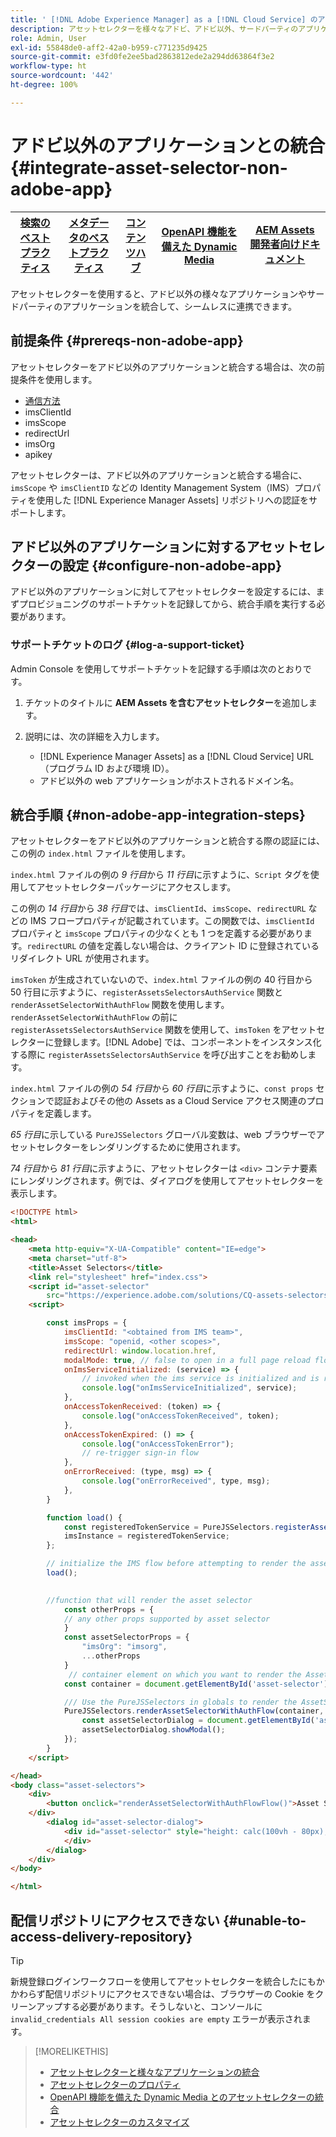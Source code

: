 ```yaml
---
title: ' [!DNL Adobe Experience Manager] as a [!DNL Cloud Service] のアセットセレクター'
description: アセットセレクターを様々なアドビ、アドビ以外、サードパーティのアプリケーションと統合します。
role: Admin, User
exl-id: 55848de0-aff2-42a0-b959-c771235d9425
source-git-commit: e3fd0fe2ee5bad2863812ede2a294dd63864f3e2
workflow-type: ht
source-wordcount: '442'
ht-degree: 100%

---
```


# アドビ以外のアプリケーションとの統合 {#integrate-asset-selector-non-adobe-app}

| [検索のベストプラクティス](/help/assets/search-best-practices.md) | [メタデータのベストプラクティス](/help/assets/metadata-best-practices.md) | [コンテンツハブ](/help/assets/product-overview.md) | [OpenAPI 機能を備えた Dynamic Media](/help/assets/dynamic-media-open-apis-overview.md) | [AEM Assets 開発者向けドキュメント](https://developer.adobe.com/experience-cloud/experience-manager-apis/) |
| ------------- | --------------------------- |---------|----|-----|

アセットセレクターを使用すると、アドビ以外の様々なアプリケーションやサードパーティのアプリケーションを統合して、シームレスに連携できます。

## 前提条件 {#prereqs-non-adobe-app}

アセットセレクターをアドビ以外のアプリケーションと統合する場合は、次の前提条件を使用します。

* [通信方法](/help/assets/overview-asset-selector.md#prereqs)
* imsClientId
* imsScope
* redirectUrl
* imsOrg
* apikey

アセットセレクターは、アドビ以外のアプリケーションと統合する場合に、`imsScope` や `imsClientID` などの Identity Management System（IMS）プロパティを使用した [!DNL Experience Manager Assets] リポジトリへの認証をサポートします。

## アドビ以外のアプリケーションに対するアセットセレクターの設定 {#configure-non-adobe-app}

アドビ以外のアプリケーションに対してアセットセレクターを設定するには、まずプロビジョニングのサポートチケットを記録してから、統合手順を実行する必要があります。

### サポートチケットのログ {#log-a-support-ticket}

Admin Console を使用してサポートチケットを記録する手順は次のとおりです。

1. チケットのタイトルに **AEM Assets を含むアセットセレクター**&#x200B;を追加します。

1. 説明には、次の詳細を入力します。

   * [!DNL Experience Manager Assets] as a [!DNL Cloud Service] URL（プログラム ID および環境 ID）。
   * アドビ以外の web アプリケーションがホストされるドメイン名。

## 統合手順 {#non-adobe-app-integration-steps}

アセットセレクターをアドビ以外のアプリケーションと統合する際の認証には、この例の `index.html` ファイルを使用します。

`index.html` ファイルの例の *9 行目*&#x200B;から *11 行目*&#x200B;に示すように、`Script` タグを使用してアセットセレクターパッケージにアクセスします。

この例の *14 行目*&#x200B;から *38 行目*&#x200B;では、`imsClientId`、`imsScope`、`redirectURL` などの IMS フロープロパティが記載されています。この関数では、`imsClientId` プロパティと `imsScope` プロパティの少なくとも 1 つを定義する必要があります。`redirectURL` の値を定義しない場合は、クライアント ID に登録されているリダイレクト URL が使用されます。

`imsToken` が生成されていないので、`index.html` ファイルの例の 40 行目から 50 行目に示すように、`registerAssetsSelectorsAuthService` 関数と `renderAssetSelectorWithAuthFlow` 関数を使用します。`renderAssetSelectorWithAuthFlow` の前に `registerAssetsSelectorsAuthService` 関数を使用して、`imsToken` をアセットセレクターに登録します。[!DNL Adobe] では、コンポーネントをインスタンス化する際に `registerAssetsSelectorsAuthService` を呼び出すことをお勧めします。

`index.html` ファイルの例の *54 行目*&#x200B;から *60 行目*&#x200B;に示すように、`const props` セクションで認証およびその他の Assets as a Cloud Service アクセス関連のプロパティを定義します。

*65 行目*&#x200B;に示している `PureJSSelectors` グローバル変数は、web ブラウザーでアセットセレクターをレンダリングするために使用されます。

*74 行目*&#x200B;から *81 行目*&#x200B;に示すように、アセットセレクターは `<div>` コンテナ要素にレンダリングされます。例では、ダイアログを使用してアセットセレクターを表示します。

```html {line-numbers="true"}
<!DOCTYPE html>
<html>

<head>
    <meta http-equiv="X-UA-Compatible" content="IE=edge">
    <meta charset="utf-8">
    <title>Asset Selectors</title>
    <link rel="stylesheet" href="index.css">
    <script id="asset-selector"
        src="https://experience.adobe.com/solutions/CQ-assets-selectors/static-assets/resources/assets-selectors.js"></script>
    <script>

        const imsProps = {
            imsClientId: "<obtained from IMS team>",
            imsScope: "openid, <other scopes>",
            redirectUrl: window.location.href,
            modalMode: true, // false to open in a full page reload flow
            onImsServiceInitialized: (service) => {
                // invoked when the ims service is initialized and is ready
                console.log("onImsServiceInitialized", service);
            },
            onAccessTokenReceived: (token) => {
                console.log("onAccessTokenReceived", token);
            },
            onAccessTokenExpired: () => {
                console.log("onAccessTokenError");
                // re-trigger sign-in flow
            },
            onErrorReceived: (type, msg) => {
                console.log("onErrorReceived", type, msg);
            },
        }

        function load() {
            const registeredTokenService = PureJSSelectors.registerAssetsSelectorsAuthService(imsProps);
            imsInstance = registeredTokenService;
        };

        // initialize the IMS flow before attempting to render the asset selector
        load();
        

        //function that will render the asset selector
            const otherProps = {
            // any other props supported by asset selector
            }
            const assetSelectorProps = {
                "imsOrg": "imsorg",
                ...otherProps
            }
             // container element on which you want to render the AssetSelector/DestinationSelector component
            const container = document.getElementById('asset-selector');

            /// Use the PureJSSelectors in globals to render the AssetSelector/DestinationSelector component
            PureJSSelectors.renderAssetSelectorWithAuthFlow(container, assetSelectorProps, () => {
                const assetSelectorDialog = document.getElementById('asset-selector-dialog');
                assetSelectorDialog.showModal();
            });
        }
    </script>

</head>
<body class="asset-selectors">
    <div>
        <button onclick="renderAssetSelectorWithAuthFlowFlow()">Asset Selector - Select Assets with Ims Flow</button>
    </div>
        <dialog id="asset-selector-dialog">
            <div id="asset-selector" style="height: calc(100vh - 80px); width: calc(100vw - 60px); margin: -20px;">
            </div>
        </dialog>
    </div>
</body>

</html>
```

## 配信リポジトリにアクセスできない {#unable-to-access-delivery-repository}

>[!TIP]
>
>新規登録ログインワークフローを使用してアセットセレクターを統合したにもかかわらず配信リポジトリにアクセスできない場合は、ブラウザーの Cookie をクリーンアップする必要があります。そうしないと、コンソールに `invalid_credentials All session cookies are empty` エラーが表示されます。

>[!MORELIKETHIS]
>
>* [アセットセレクターと様々なアプリケーションの統合](/help/assets/integrate-asset-selector.md)
>* [アセットセレクターのプロパティ](/help/assets/asset-selector-properties.md)
>* [OpenAPI 機能を備えた Dynamic Media とのアセットセレクターの統合](/help/assets/integrate-asset-selector-dynamic-media-open-api.md)
>* [アセットセレクターのカスタマイズ](/help/assets/asset-selector-customization.md)
